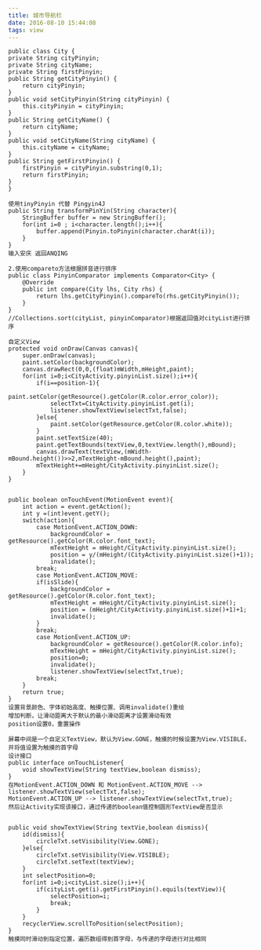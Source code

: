 ```yaml
---
title: 城市导航栏
date: 2016-08-10 15:44:08
tags: view
---
```


	public class City {
	private String cityPinyin;
	private String cityName;
	private String firstPinyin;
	public String getCityPinyin() {
		return cityPinyin;
	}
	public void setCityPinyin(String cityPinyin) {
		this.cityPinyin = cityPinyin;
	}
	public String getCityName() {
		return cityName;
	}
	public void setCityName(String cityName) {
		this.cityName = cityName;
	}
	public String getFirstPinyin() {
		firstPinyin = cityPinyin.substring(0,1);
		return firstPinyin;
	}
	}
	
	使用tinyPinyin 代替 Pingyin4J  
	public String transformPinYin(String character){
		StringBuffer buffer = new StringBuffer();
		for(int i=0 ; i<character.length();i++){
			buffer.append(Pinyin.toPinyin(character.charAt(i));
		}
	}
	输入安庆 返回ANQING
	
	2.使用compareto方法根据拼音进行排序
	public class PinyinComparator implements Comparator<City> {
		@Override
		public int compare(City lhs, City rhs) {
			return lhs.getCityPinyin().compareTo(rhs.getCityPinyin());
		}
	}
	//Collections.sort(cityList, pinyinComparator)根据返回值对cityList进行排序
	
	自定义View
	protected void onDraw(Canvas canvas){
		super.onDraw(canvas);
		paint.setColor(backgroundColor);
		canvas.drawRect(0,0,(float)mWidth,mHeight,paint);
		for(int i=0;i<CityActivity.pinyinList.size();i++){
			if(i==position-1){
				paint.setColor(getResource().getColor(R.color.error_color));
				selectTxt=CityActivity.pinyinList.get(i);
				listener.showTextView(selectTxt,false);
			}else{
				paint.setColor(getResource.getColor(R.color.white));
			}
			paint.setTextSize(40);
			paint.getTextBounds(textView,0,textView.length(),mBound);
			canvas.drawText(textView,(mWidth-mBound.height())>>2,mTextHeight-mBound.height(),paint);
			mTextHeight+=mHeight/CityActivity.pinyinList.size();
		}
	}
	
	
	public boolean onTouchEvent(MotionEvent event){
		int action = event.getAction();
		int y =(int)event.getY();
		switch(action){
			case MotionEvent.ACTION_DOWN:
				backgroundColor = getResource().getColor(R.color.font_text);
				mTextHeight = mHeight/CityActivity.pinyinList.size();
				position = y/(mHeight/(CityActivity.pinyinList.size()+1));
				invalidate();
			break;
			case MotionEvent.ACTION_MOVE:
			if(isSlide){
				backgroundColor = getResource().getColor(R.color.font_text);
				mTextHeight = mHeight/CityActivity.pinyinList.size();
				position = (mHeight/CityActivity.pinyinList.size()+1)+1;
				invalidate();
			}
			break;
			case MotionEvent.ACTION_UP:
				backgroundColor = getResource().getColor(R.color.info);
				mTextHeight = mHeight/CityActivity.pinyinList.size();
				position=0;
				invalidate();
				listener.showTextView(selectTxt,true);
			break;
		}
		return true;
	}
	设置背景颜色、字体初始高度、触摸位置、调用invalidate()重绘
	增加判断，让滑动距离大于默认的最小滑动距离才设置滑动有效
	position设置0，重置操作
	
	屏幕中间是一个自定义TextView，默认为View.GONE，触摸的时候设置为View.VISIBLE，并将值设置为触摸的首字母
	设计接口
	public interface onTouchListener{
		void showTextView(String textView,boolean dismiss);
	}
	在MotionEvent.ACTION_DOWN 和 MotionEvent.ACTION_MOVE --> listener.showTextView(selectTxt,false);
	MotionEvent.ACTION_UP --> listener.showTextView(selectTxt,true);
	然后让Activity实现该接口，通过传递的boolean值控制圆形TextView是否显示
	
	
	public void showTextView(String textVie,boolean dismiss){
		id(dismiss){
			circleTxt.setVisibility(View.GONE);
		}else{
			circleTxt.setVisibility(View.VISIBLE);
			circleTxt.setText(textView);
		}
		int selectPosition=0;
		for(int i=0;i<cityList.size();i++){
			if(cityList.get(i).getFirstPinyin().equils(textView)){
				selectPosition=i;
				break;
			}
		}
		recyclerView.scrollToPosition(selectPosition);
	}
	触摸同时滑动到指定位置，遍历数组得到首字母，与传递的字母进行对比相同